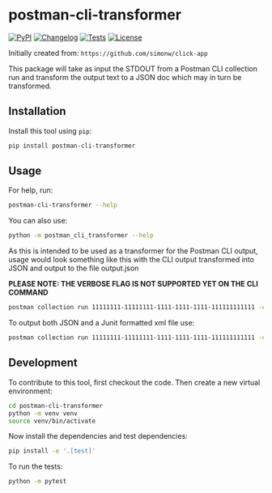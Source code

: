 # postman-cli-transformer

[![PyPI](https://img.shields.io/pypi/v/postman-cli-transformer.svg)](https://pypi.org/project/postman-cli-transformer/)
[![Changelog](https://img.shields.io/github/v/release/cerdmann/postman-cli-transformer?include_prereleases&label=changelog)](https://github.com/cerdmann/postman-cli-transformer/releases)
[![Tests](https://github.com/cerdmann/postman-cli-transformer/actions/workflows/test.yml/badge.svg)](https://github.com/cerdmann/postman-cli-transformer/actions/workflows/test.yml)
[![License](https://img.shields.io/badge/license-Apache%202.0-blue.svg)](https://github.com/cerdmann/postman-cli-transformer/blob/master/LICENSE)

Initially created from: `https://github.com/simonw/click-app`

This package will take as input the STDOUT from a Postman CLI collection run and transform the output text to a JSON doc which may in turn be transformed.

## Installation

Install this tool using `pip`:

```bash
pip install postman-cli-transformer
```

## Usage

For help, run:

```bash
postman-cli-transformer --help
```

You can also use:

```bash
python -m postman_cli_transformer --help
```

As this is intended to be used as a transformer for the Postman CLI output, usage would look something like this with the CLI output transformed into JSON and output to the file output.json

**PLEASE NOTE: THE VERBOSE FLAG IS NOT SUPPORTED YET ON THE CLI COMMAND**

```bash
postman collection run 11111111-11111111-1111-1111-1111-111111111111 -e 11111111-11111111-1111-1111-1111-111111111111  | postman-cli-transformer output.json
```

To output both JSON and a Junit formatted xml file use:

```bash
postman collection run 11111111-11111111-1111-1111-1111-111111111111 -e 11111111-11111111-1111-1111-1111-111111111111  | postman-cli-transformer output.json --junit-out-file junit.xml
```

## Development

To contribute to this tool, first checkout the code. Then create a new virtual environment:

```bash
cd postman-cli-transformer
python -m venv venv
source venv/bin/activate
```

Now install the dependencies and test dependencies:

```bash
pip install -e '.[test]'
```

To run the tests:

```bash
python -m pytest
```
